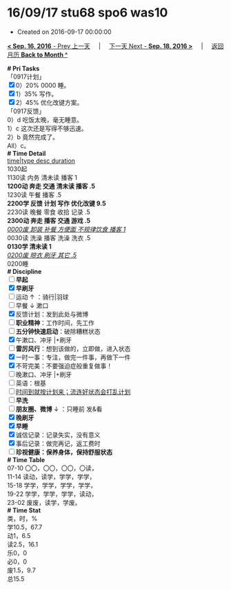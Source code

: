# 16/09/17 stu68 spo6 was10

- Created on 2016-09-17 00:00:00

[**< Sep. 16, 2016** - Prev 上一天](_archived/lifelogs/2016/09/d16.md) &nbsp; &nbsp; | &nbsp; &nbsp; [下一天 Next - **Sep. 18, 2016 >**](_archived/lifelogs/2016/09/d18.md) &nbsp; &nbsp; |  &nbsp; &nbsp; [返回月历 **Back to Month ^**](_archived/lifelogs/2016/09/index.md)
<br/><div><b># Pri Tasks</b></div><div>「0917计划」</div><div><input checked="true" type="checkbox"/>0）20% 0000 睡。</div><div><input checked="true" type="checkbox"/>1）35% 写作。</div><div><input checked="true" type="checkbox"/>2）45% 优化改键方案。</div><div>「0917反馈」</div><div>0）d 吃饭太晚，毫无睡意。</div><div>1）c 这次还是写得不够迅速。</div><div>2）b 竟然完成了。</div><div>All）c。</div><div><b># Time Detail</b></div><div><u>time|type desc duration</u></div><div>1030起</div><div>1130读 内务 清未读 播客 1</div><div><b>1200动 奔走 交通 清未读 播客 .5</b></div><div>1230读 午餐 播客 .5</div><div><b>2200学 反馈 计划 写作 优化改键 9.5</b></div><div>2230读 晚餐 零食 收拾 记录 .5</div><div><b>2300动 奔走 播客 交通 游戏 .5</b></div><div><u><i>0000废 卸装 补餐 方便面 不规律饮食 播客 1</i></u></div><div>0030读 洗澡 播客 洗澡 洗衣 .5</div><div><b>0130学 清未读 1</b></div><div><u><i>0200废 晾衣 刷牙 其它 .5</i></u></div><div>0200睡</div><div><b># Discipline</b></div><div><b><input type="checkbox"/></b><b>早起</b></div><div><input checked="true" type="checkbox"/><b>早刷牙</b></div><div><input type="checkbox"/>运动 ↑ ：骑行|羽球</div><div><input type="checkbox"/>早餐 ↓ 漱口</div><div><input checked="true" type="checkbox"/>反馈计划：发到此处与微博</div><div><input type="checkbox"/><b>职业精神</b>：工作时间，先工作</div><div><input type="checkbox"/><b>五分钟快速启动</b>：破除糟糕状态</div><div><input checked="true" type="checkbox"/>午漱口、冲牙 |+刷牙</div><div><input type="checkbox"/><b>雷厉风行</b>：想到该做的，立即做，进入状态</div><div><input checked="true" type="checkbox"/>一时一事：专注，做完一件事，再做下一件</div><div><input checked="true" type="checkbox"/>不苛完美：不要强迫症般重复做事！</div><div><input type="checkbox"/>晚漱口、冲牙 |+刷牙</div><div><input type="checkbox"/>英语：根基</div><div><u><input type="checkbox"/></u><u>时间到就按计划来；流连好状态会打乱计划</u></div><div><input type="checkbox"/><b>早洗</b></div><div><b><input type="checkbox"/></b><b>朋友圈、微博</b> ↓ ：只睡前 发&amp;看</div><div><b><input checked="true" type="checkbox"/></b><b>晚刷牙</b></div><div><input checked="true" type="checkbox"/><b>早睡</b></div><div><input checked="true" type="checkbox"/>诚信记录：记录失实，没有意义</div><div><input checked="true" type="checkbox"/>事后记录：做完再记，返工费时</div><div><b><input type="checkbox"/></b><b>珍视健康：保养身体，保持舒服状态</b></div><div><b># Time Table</b></div><div>07-10 〇〇，〇〇，〇〇，〇读，</div><div>11-14 读动，读学，学学，学学，</div><div>15-18 学学，学学，学学，学学，</div><div>19-22 学学，学学，学学，读动，</div><div>23-02 废废，读学，学废。</div><div><b># Time Stat</b></div><div>类，时，%</div><div>学10.5，67.7</div><div>动1，6.5</div><div>读2.5，16.1</div><div>乐0，0</div><div>必0，0</div><div>废1.5，9.7</div><div>总15.5</div>

